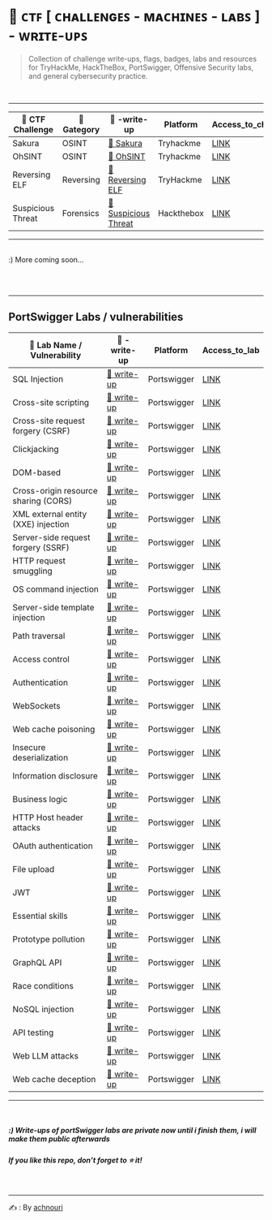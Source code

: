 # 🚩 ᴄᴛꜰ [ ᴄʜᴀʟʟᴇɴɢᴇꜱ - ᴍᴀᴄʜɪɴᴇꜱ - ʟᴀʙꜱ ] - ᴡʀɪᴛᴇ-ᴜᴘꜱ

> Collection of challenge write-ups, flags, badges, labs and resources for TryHackMe, HackTheBox, PortSwigger, Offensive Security labs, and general cybersecurity practice.

<br>

---

| 📂 CTF Challenge   | 🧩 Gategory | 📝 -write-up | Platform | Access_to_challenge  | 
|--------------------|-------------|-------------------------|----------|----------------------|
| Sakura | OSINT | [🔗 Sakura ](https://github.com/achnouri/Sakura-CTF-write-up) | Tryhackme | [LINK](https://tryhackme.com/room/sakura) |
| OhSINT | OSINT | [🔗 OhSINT ](https://github.com/achnouri/OhSINT-CTF-write-up) | Tryhackme | [LINK](https://tryhackme.com/room/ohsint) |
| Reversing ELF | Reversing | [🔗 Reversing ELF ](https://github.com/achnouri/Reversing-ELF-CTF-write-up)| TryHackme | [LINK](https://tryhackme.com/room/reverselfiles) |
| Suspicious Threat | Forensics | [🔗 Suspicious Threat ](https://github.com/achnouri/Suspicious-Threat-CTF-write-up)| Hackthebox | [LINK](https://app.hackthebox.com/challenges/Suspicious%20Threat) |

---

<br>
:) More coming soon... 

<br><br>

---

## PortSwigger Labs / vulnerabilities

| 📂 Lab Name / Vulnerability | 📝 -write-up | Platform | Access_to_lab |
|-----------------------------|--------------|----------|---------------------|
| SQL Injection | [🔗 write-up](https://github.com/achnouri/__comming_soon) | Portswigger | [LINK](https://portswigger.net/web-security/sql-injection) |
| Cross-site scripting | [🔗 write-up](https://github.com/achnouri/__comming_soon) | Portswigger | [LINK](https://portswigger.net/web-security/all-labs#cross-site-scripting) |
| Cross-site request forgery (CSRF) | [🔗 write-up](https://github.com/achnouri/__comming_soon) | Portswigger | [LINK](https://portswigger.net/web-security/all-labs#cross-site-request-forgery-csrf) |
| Clickjacking | [🔗 write-up](https://github.com/achnouri/__comming_soon) | Portswigger | [LINK](https://portswigger.net/web-security/all-labs#clickjacking) |
| DOM-based | [🔗 write-up](https://github.com/achnouri/__comming_soon) | Portswigger | [LINK](https://portswigger.net/web-security/all-labs#dom-based-vulnerabilities) |
| Cross-origin resource sharing (CORS) | [🔗 write-up](https://github.com/achnouri/__comming_soon) | Portswigger | [LINK](https://portswigger.net/web-security/all-labs#cross-origin-resource-sharing-cors) |
| XML external entity (XXE) injection | [🔗 write-up](https://github.com/achnouri/__comming_soon) | Portswigger | [LINK](https://portswigger.net/web-security/all-labs#xml-external-entity-xxe-injection) |
| Server-side request forgery (SSRF) | [🔗 write-up](https://github.com/achnouri/__comming_soon) | Portswigger | [LINK](https://portswigger.net/web-security/all-labs#server-side-request-forgery-ssrf) |
| HTTP request smuggling | [🔗 write-up](https://github.com/achnouri/__comming_soon) | Portswigger | [LINK](https://portswigger.net/web-security/all-labs#http-request-smuggling) |
| OS command injection | [🔗 write-up](https://github.com/achnouri/__comming_soon) | Portswigger | [LINK](https://portswigger.net/web-security/all-labs#os-command-injection) |
| Server-side template injection | [🔗 write-up](https://github.com/achnouri/__comming_soon) | Portswigger | [LINK](https://portswigger.net/web-security/all-labs#server-side-template-injection) |
| Path traversal | [🔗 write-up](https://github.com/achnouri/__comming_soon) | Portswigger | [LINK](https://portswigger.net/web-security/all-labs#path-traversal) |
| Access control | [🔗 write-up](https://github.com/achnouri/__comming_soon) | Portswigger | [LINK](https://portswigger.net/web-security/all-labs#access-control-vulnerabilities) |
| Authentication | [🔗 write-up](https://github.com/achnouri/__comming_soon) | Portswigger | [LINK](https://portswigger.net/web-security/all-labs#authentication) |
| WebSockets | [🔗 write-up](https://github.com/achnouri/__comming_soon) | Portswigger | [LINK](https://portswigger.net/web-security/all-labs#websockets) |
| Web cache poisoning | [🔗 write-up](https://github.com/achnouri/__comming_soon) | Portswigger | [LINK](https://portswigger.net/web-security/all-labs#web-cache-poisoning) |
| Insecure deserialization | [🔗 write-up](https://github.com/achnouri/__comming_soon) | Portswigger | [LINK](https://portswigger.net/web-security/all-labs#insecure-deserialization) |
| Information disclosure | [🔗 write-up](https://github.com/achnouri/__comming_soon) | Portswigger | [LINK](https://portswigger.net/web-security/all-labs#information-disclosure) |
| Business logic | [🔗 write-up](https://github.com/achnouri/__comming_soon) | Portswigger | [LINK](https://portswigger.net/web-security/all-labs#business-logic-vulnerabilities) |
| HTTP Host header attacks | [🔗 write-up](https://github.com/achnouri/__comming_soon) | Portswigger | [LINK](https://portswigger.net/web-security/all-labs#http-host-header-attacks) |
| OAuth authentication | [🔗 write-up](https://github.com/achnouri/__comming_soon) | Portswigger | [LINK](https://portswigger.net/web-security/all-labs#oauth-authentications) |
| File upload | [🔗 write-up](https://github.com/achnouri/__comming_soon) | Portswigger | [LINK](https://portswigger.net/web-security/all-labs#file-upload-vulnerabilities) |
| JWT | [🔗 write-up](https://github.com/achnouri/__comming_soon) | Portswigger | [LINK](https://portswigger.net/web-security/all-labs#jwt) |
| Essential skills | [🔗 write-up](https://github.com/achnouri/__comming_soon) | Portswigger | [LINK](https://portswigger.net/web-security/all-labs#essential-skills) |
| Prototype pollution | [🔗 write-up](https://github.com/achnouri/__comming_soon) | Portswigger | [LINK](https://portswigger.net/web-security/all-labs#prototype-pollution) |
| GraphQL API | [🔗 write-up](https://github.com/achnouri/__comming_soon) | Portswigger | [LINK](https://portswigger.net/web-security/all-labs#graphql-api-vulnerabilities) |
| Race conditions | [🔗 write-up](https://github.com/achnouri/__comming_soon) | Portswigger | [LINK](https://portswigger.net/web-security/all-labs#race-conditions) |
| NoSQL injection | [🔗 write-up](https://github.com/achnouri/__comming_soon) | Portswigger | [LINK](https://portswigger.net/web-security/all-labs#nosql-injection) |
| API testing | [🔗 write-up](https://github.com/achnouri/__comming_soon) | Portswigger | [LINK](https://portswigger.net/web-security/all-labs#api-testing) |
| Web LLM attacks | [🔗 write-up](https://github.com/achnouri/__comming_soon) | Portswigger | [LINK](https://portswigger.net/web-security/all-labs#web-llm-attacks) |
| Web cache deception | [🔗 write-up](https://github.com/achnouri/__comming_soon) | Portswigger | [LINK](https://portswigger.net/web-security/all-labs#web-cache-deception) |

---

<br>

##### :) Write-ups of portSwigger labs are private now until i finish them, i will make them public afterwards

##### If you like this repo, don’t forget to ⭐ it!  

<br>

---

✍️  : By [achnouri](https://github.com/achnouri)
